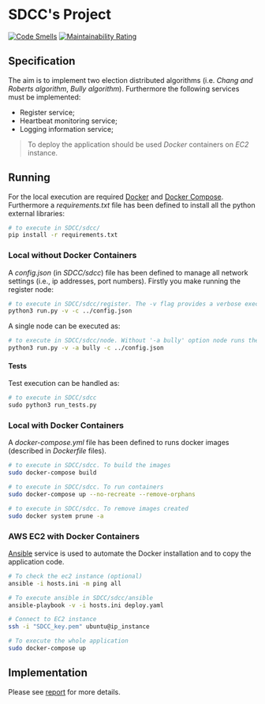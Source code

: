 # SDCC's Project

[![Code Smells](https://sonarcloud.io/api/project_badges/measure?project=matt-merman_SDCC&metric=code_smells)](https://sonarcloud.io/summary/new_code?id=matt-merman_SDCC)
[![Maintainability Rating](https://sonarcloud.io/api/project_badges/measure?project=matt-merman_SDCC&metric=sqale_rating)](https://sonarcloud.io/summary/new_code?id=matt-merman_SDCC)

## Specification

The aim is to implement two election distributed algorithms (i.e. _Chang and Roberts algorithm_, _Bully algorithm_). Furthermore the following services must be implemented:

- Register service;
- Heartbeat monitoring service;
- Logging information service;

>To deploy the application should be used _Docker_ containers on _EC2_ instance.

## Running

For the local execution are required [Docker](https://www.docker.com/) and [Docker Compose](https://docs.docker.com/compose/). Furthermore a _requirements.txt_ file has been defined to install all the python external libraries:

```bash
# to execute in SDCC/sdcc/
pip install -r requirements.txt
```

### Local without Docker Containers

A _config.json_ (in _SDCC/sdcc_) file has been defined to manage all network settings (i.e., ip addresses, port numbers). Firstly you make running the register node:

```bash
# to execute in SDCC/sdcc/register. The -v flag provides a verbose execution (i.e., all messages received and sent are showed)
python3 run.py -v -c ../config.json
```

A single node can be executed as:

```bash
# to execute in SDCC/sdcc/node. Without '-a bully' option node runs the ring-based alg.
python3 run.py -v -a bully -c ../config.json
```

#### Tests

Test execution can be handled as:

```python
# to execute in SDCC/sdcc
sudo python3 run_tests.py
```

### Local with Docker Containers

A _docker-compose.yml_ file has been defined to runs docker images (described in _Dockerfile_ files).

```bash
# to execute in SDCC/sdcc. To build the images
sudo docker-compose build                                       

# to execute in SDCC/sdcc. To run containers
sudo docker-compose up --no-recreate --remove-orphans

# to execute in SDCC/sdcc. To remove images created
sudo docker system prune -a
```

### AWS EC2 with Docker Containers

[Ansible](https://docs.ansible.com/) service is used to automate the Docker installation and to copy the application code. 

```bash
# To check the ec2 instance (optional)
ansible -i hosts.ini -m ping all

# To execute ansible in SDCC/sdcc/ansible
ansible-playbook -v -i hosts.ini deploy.yaml

# Connect to EC2 instance
ssh -i "SDCC_key.pem" ubuntu@ip_instance

# To execute the whole application
sudo docker-compose up
```

## Implementation

Please see [report](https://github.com/matt-merman/SDCC/blob/main/docs/report.pdf) for more details.